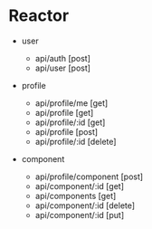 # Reactor

- user

  - api/auth [post]
  - api/user [post]

- profile

  - api/profile/me [get]
  - api/profile [get]
  - api/profile/:id [get]
  - api/profile [post]
  - api/profile/:id [delete]

- component

  - api/profile/component [post]
  - api/component/:id [get]
  - api/components [get]
  - api/component/:id [delete]
  - api/component/:id [put]
